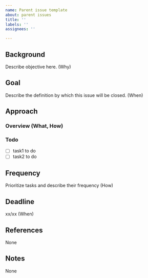 ```yaml
---
name: Parent issue template
about: parent issues
title: ''
labels: ''
assignees: ''

---
```


## Background
Describe objective here. (Why) 

## Goal
Describe the definition by which this issue will be closed. (When) 

## Approach
### Overview (What, How) 
### Todo
  - [ ] task1 to do
  - [ ] task2 to do

## Frequency
Prioritize tasks and describe their frequency (How)

## Deadline
xx/xx (When) 

## References
None

## Notes
None

